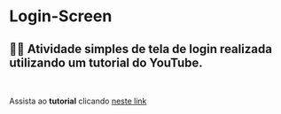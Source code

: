 # Login-Screen
<h2>🐱‍💻 Atividade simples de tela de login realizada utilizando um tutorial do YouTube.</h2><br>
<p>Assista ao <strong>tutorial</strong> clicando <a href="https://www.youtube.com/watch?v=69-WfrVBli8">neste link</a></p>
